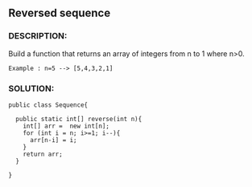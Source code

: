 ## Reversed sequence

### DESCRIPTION:
Build a function that returns an array of integers from n to 1 where n>0.

```
Example : n=5 --> [5,4,3,2,1]
```

### SOLUTION: 
```
public class Sequence{

  public static int[] reverse(int n){
    int[] arr =  new int[n];
    for (int i = n; i>=1; i--){
      arr[n-i] = i;
    }
    return arr;
  }

}
```